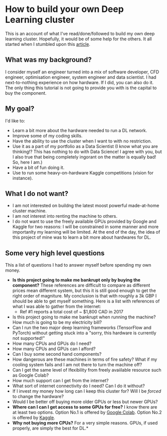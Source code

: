# How to build your own Deep Learning cluster
This is an account of what I've read/done/followed to build my own deep learning cluster. Hopefully, it would be of some help for the others. It all started when I stumbled upon this [article](https://towardsdatascience.com/build-and-setup-your-own-deep-learning-server-from-scratch-e771dacaa252).

## What was my background?
I consider myself an engineer turned into a mix of software developer, CFD engineer, optimisation engineer, system engineer and data scientist. I had next-to-nothing experience on how hardware. If I did, you can also do it. The  only thing this tutorial is not going to provide you with is the capital to buy the component.

## My goal?
I'd like to:
- Learn a bit more about the hardware needed to run a DL network.
- Improve some of my coding skills.
- Have the ability to use the cluster when I want to with no restriction.
- Use it as a part of my portfolio as a Data Scientist (I know what you  are thinking!? This has nothing to do with Data Science! I agree with you, but I also true that being completely ingorant on the matter is equally bad! So, here I am.)
- Have a bit of fun doing it.
- Use to run some heavy-on-hardware Kaggle competitions (vision for instance).

## What I do not want?
- I am not interested on buildng the latest moost powerful made-at-home cluster machine.
- I  am not interest into renting the machine to others.
- I do not want to use the freely available GPUs provided by Google and Kaggle for two reasons: I will be constrained in some manner and more importanlty my learning will be limited. At the end of the day, the idea of this project of mine was to learn a bit more about hardwares for DL.

## Some very high level questions
This a list of questions I had to answer myself before  spending my own money.
-  **Is this project going to make me bankrupt only by buying the component?** These references are difficult to compare as different prices mean different system, but this it is still good enough to get the right order of magniture. My conclusion is that with roughly a 3k GBP I should be able to get myself something. Here is a list with references of what I was able to gather from the internet:
   - Ref #1 reports a total cost of ~ $1,800 CAD in 2017
-  Is this project going to make me bankrupt when running the machine? How much is going to be my electricity bill?
-  Can I run the two major deep learning frameworks (TensorFlow and PyTorch) without getting stuck into a "sorry, this hardware is currently not supported!"
-  How many CPUs and GPUs do I need?
-  How many CPUs and GPUs can I afford?
-  Can I buy some second hand components?
-  How dangerous are these machines in terms of fire safety? What if my cooling system fails and I am not there to turn the machine off?
-  Can I get the same level of lfexibility from freely avaiilable resource such as Google Colab?
-  How much support can I get from the internet?
-  What sort of internet connectivity do I need? Can I do it without?
-  If I invest my money how long can I keep this cluster for? Will I be *forced* to change the hardware?
-  Would I be better off buying more older GPUs or less but newer GPUs?
-  **Where can I can I get access to some GPUs for free?** I know there are at least two options. Option No.1 is offered by [Google Colab](https://colab.research.google.com/?utm_source=scs-index). Option No.2 is offered by [Kaggle](https://www.kaggle.com/dansbecker/running-kaggle-kernels-with-a-gpu).
-  **Why not buying more CPUs?** For a very simple reasons. GPUs, if used properly, are simply the best for DL.*
